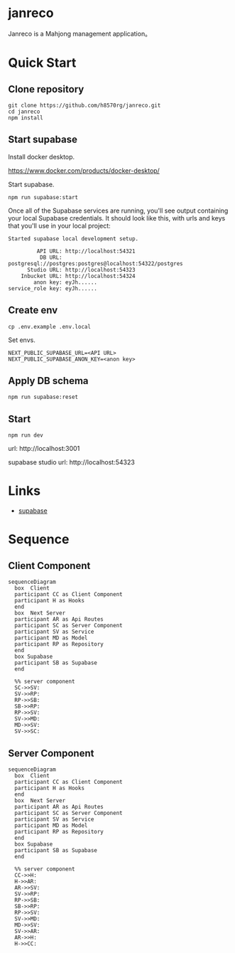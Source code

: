 # janreco

Janreco is a Mahjong management application。

# Quick Start

## Clone repository

```shell
git clone https://github.com/h8570rg/janreco.git
cd janreco
npm install
```

## Start supabase

Install docker desktop.

https://www.docker.com/products/docker-desktop/

Start supabase.

```shell
npm run supabase:start
```

Once all of the Supabase services are running, you'll see output containing your local Supabase credentials. It should look like this, with urls and keys that you'll use in your local project:

```
Started supabase local development setup.

         API URL: http://localhost:54321
          DB URL: postgresql://postgres:postgres@localhost:54322/postgres
      Studio URL: http://localhost:54323
    Inbucket URL: http://localhost:54324
        anon key: eyJh......
service_role key: eyJh......
```

## Create env

```shell
cp .env.example .env.local
```

Set envs.

```
NEXT_PUBLIC_SUPABASE_URL=<API URL>
NEXT_PUBLIC_SUPABASE_ANON_KEY=<anon key>
```

## Apply DB schema

```shell
npm run supabase:reset
```

## Start

```shell
npm run dev
```

url: http://localhost:3001

supabase studio url: http://localhost:54323

# Links

- [supabase](https://supabase.com/docs)

# Sequence

## Client Component

```mermaid
sequenceDiagram
  box  Client
  participant CC as Client Component
  participant H as Hooks
  end
  box  Next Server
  participant AR as Api Routes
  participant SC as Server Component
  participant SV as Service
  participant MD as Model
  participant RP as Repository
  end
  box Supabase
  participant SB as Supabase
  end

  %% server component
  SC->>SV:
  SV->>RP:
  RP->>SB:
  SB->>RP:
  RP->>SV:
  SV->>MD:
  MD->>SV:
  SV->>SC:
```

## Server Component

```mermaid
sequenceDiagram
  box  Client
  participant CC as Client Component
  participant H as Hooks
  end
  box  Next Server
  participant AR as Api Routes
  participant SC as Server Component
  participant SV as Service
  participant MD as Model
  participant RP as Repository
  end
  box Supabase
  participant SB as Supabase
  end

  %% server component
  CC->>H:
  H->>AR:
  AR->>SV:
  SV->>RP:
  RP->>SB:
  SB->>RP:
  RP->>SV:
  SV->>MD:
  MD->>SV:
  SV->>AR:
  AR->>H:
  H->>CC:
```
